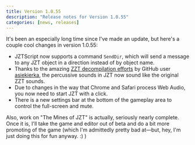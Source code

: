 ```yaml
---
title: Version 1.0.55
description: "Release notes for Version 1.0.55"
categories: [news, releases]
---
```


It's been an especially long time since I've made an update, but here's a couple cool changes in version 1.0.55:

* JZTScript now supports a command `SendDir`, which will send a message to any JZT object in a direction instead of by object name.
* Thanks to the amazing [ZZT decompilation efforts](https://github.com/asiekierka/reconstruction-of-zzt) by GitHub user [asiekierka](https://github.com/asiekierka), the percussive sounds in JZT now sound like the original ZZT sounds.
* Due to changes in the way that Chrome and Safari process Web Audio, you now need to start JZT with a click.
* There is a new settings bar at the bottom of the gameplay area to control the full-screen and mute.

Also, work on "The Mines of JZT" is actually, seriously nearly complete. Once it is, I'll take the game and editor out of beta and do a bit more promoting of the game (which I'm admittedly pretty bad at—but, hey, I'm just doing this for fun anyway. :) )